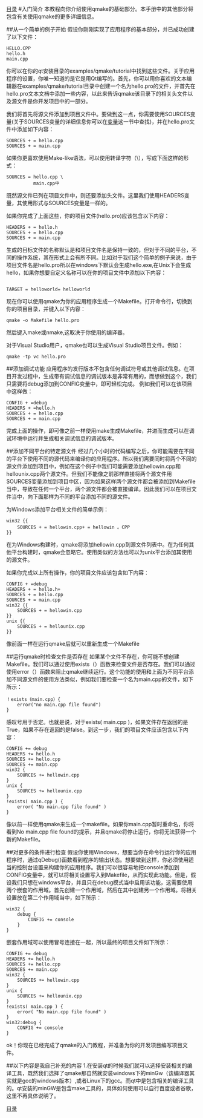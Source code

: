 [目录](.\SUMMAY.md)
#入门简介
本教程向你介绍使用qmake的基础部分。本手册中的其他部分将包含有关使用qmake的更多详细信息。

##从一个简单的例子开始
假设你刚刚实现了应用程序的基本部分，并已成功创建了以下文件：
```
HELLO.CPP
hello.h
main.cpp
```
你可以在你的qt安装目录的examples/qmake/tutorial中找到这些文件。关于应用程序的设置，你唯一知道的是它是用Qt编写的。首先，你可以用你喜欢的文本编辑器在examples/qmake/tutorial目录中创建一个名为hello.pro的文件，并首先在hello.pro文本文档中添加一些内容，以此来告诉qmake该目录下的相关头文件以及源文件是你开发项目中的一部分。

我们将首先将源文件添加到项目文件中。要做到这一点，你需要使用SOURCES变量(关于SOURCES变量的详细信息你可以在[变量](.\Variable.md)这一节中查找)，并在hello.pro文件中添加如下内容：
```
SOURCES + = hello.cpp
SOURCES + = main.cpp
```

如果你更喜欢使用Make-like语法，可以使用转译字符（\），写成下面这样的形式：
```
SOURCES = hello.cpp \
          main.cpp中
```
既然源文件已列在项目文件中，则还要添加头文件。这里我们使用HEADERS变量，其使用形式与SOURCES变量是一样的。

如果你完成了上面这些，你的项目文件(hello.pro)应该包含以下内容：
```
HEADERS + = hello.h
SOURCES + = hello.cpp
SOURCES + = main.cpp
```

生成的目标文件的名称默认是和项目文件名是保持一致的，但对于不同的平台，不同的操作系统，其在形式上会有所不同。比如对于我们这个简单的例子来说，由于项目文件名是hello.pro所以在windows下默认会生成hello.exe,在Unix下会生成hello，如果你想要自定义名称可以在你的项目文件中添加以下内容：
```

TARGET = helloworld= helloworld
```
现在你可以使用qmake为你的应用程序生成一个Makefile。打开命令行，切换到你的项目目录，并键入以下内容：
```
qmake -o Makefile hello.pro
```
然后键入make或nmake,这取决于你使用的编译器。

对于Visual Studio用户，qmake也可以生成Visual Studio项目文件。例如：
```
qmake -tp vc hello.pro
```
##添加调试功能
应用程序的发行版本不包含任何调试符号或其他调试信息。在项目开发过程中，生成带有调试信息的调试版本是非常有用的，而想做到这个，我们只需要将debug添加到CONFIG变量中，即可轻松完成。
例如我们可以在该项目中这样做：

```
CONFIG + =debug
HEADERS + =hello.h
SOURCES + = hello.cpp
SOURCES + = main.cpp
```
完成上面的操作，即可像之前一样使用make生成Makefile，并进而生成可以在调试环境中运行并生成相关调试信息的调试版本。

##添加不同平台的特定源文件
经过几个小时的代码编写之后，你可能需要在不同的平台下使用不同的源代码来编译你的应用程序。所以我们需要同时将两个不同的源文件添加到项目中，例如在这个例子中我们可能需要添加hellowin.cpp和 hellounix.cpp两个源文件。但我们不能像之前那样直接将两个源文件用SOURCES变量添加到项目中区，因为如果这样两个源文件都会被添加到Makefile当中，导致在任何一个平台，两个源文件都会被直接编译。因此我们可以在项目文件当中，向下面那样为不同的平台添加不同的源文件。

为Windows添加平台相关文件的简单示例：
```
win32 {{
    SOURCES + = hellowin.cpp+ = hellowin 。CPP
}}
```
在为Windows构建时，qmake将添加hellowin.cpp到源文件列表中。在为任何其他平台构建时，qmake会忽略它。使用类似的方法也可以为unix平台添加其使用的源文件。

如果你完成以上所有操作，你的项目文件应该包含如下内容：
```
CONFIG + =debug
HEADERS + = hello.h+ 
SOURCES + = hello.cpp 
SOURCES + = main.cpp
win32 {{
    SOURCES + = hellowin.cpp
}}
unix {{
    SOURCES + = hellounix.cpp
}}
```
像前面一样在运行qmake后就可以重新生成一个Makefile

##运行qmake时检查文件是否存在
如果某个文件不存在，你可能不想创建Makefile。我们可以通过使用exists（）函数来检查文件是否存在。我们可以通过使用error（）函数来阻止qmake继续运行。这个功能的使用和上面为不同平台添加不同源文件的使用方法类似，例如我们要检查一个名为main.cpp的文件，如下所示：
```
！exists（main.cpp）{
    error("no main.cpp file found")
}
```
感叹号用于否定。也就是说，对于exists( main.cpp )，如果文件存在返回的是True，如果不存在返回的是false。到这一步，我们的项目文件应该包含以下内容：
```
CONFIG += debug
HEADERS += hello.h
SOURCES += hello.cpp
SOURCES += main.cpp
win32 {
    SOURCES += hellowin.cpp
}
unix {
    SOURCES += hellounix.cpp
}
!exists( main.cpp ) {
    error( "No main.cpp file found" )
}
```
像以前一样使用qmake来生成一个makefile。如果你main.cpp暂时重命名，你将看到No main.cpp file found的提示，并且qmake将停止运行，你将无法获得一个新的Makefile。

##对更多的条件进行检查
假设你使用Windows，想要当你在命令行运行你的应用程序时，通过qDebug()函数看到程序的输出状态。想要做到这样，你必须使用适当的控制台设置来构建你的应用程序。我们可以很容易地把console添加到CONFIG变量中，就可以将相关设置写入到Makefile，从而实现此功能。但是，假设我们只想在windows平台，并且只在debug模式当中启用该功能，这需要使用两个嵌套的作用域。首先创建一个作用域，然后在其中创建另一个作用域。将相关设置放在第二个作用域当中，如下所示：
```
win32 {
    debug {
        CONFIG += console
    }
}
```
嵌套作用域可以使用冒号连接在一起，所以最终的项目文件如下所示：
```
CONFIG += debug
HEADERS += hello.h
SOURCES += hello.cpp
SOURCES += main.cpp
win32 {
    SOURCES += hellowin.cpp
}
unix {
    SOURCES += hellounix.cpp
}
!exists( main.cpp ) {
    error( "No main.cpp file found" )
}
win32:debug {
    CONFIG += console
}
```
ok！你现在已经完成了qmake的入门教程，并准备为你的开发项目编写项目文件。

##以下内容是我自己补充的内容
1.在安装qt的时候我们就可以选择安装相关的编译工具，既然我们选择了qmake那自然就安装windows下的minGw（该编译器其实就是gcc的windows版本）,或者Linux下的gcc。而qt中是包含相关的编译工具的。qt安装的minGW是包含make工具的，具体如何使用可以自行百度或者谷歌，这里不再具体说明了。

[目录](.\SUMMAY.md)